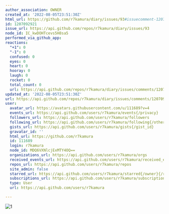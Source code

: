 ```yaml
---
author_association: OWNER
created_at: '2022-08-05T23:51:30Z'
html_url: https://github.com/r7kamura/diary/issues/93#issuecomment-1207092921
id: 1207092921
issue_url: https://api.github.com/repos/r7kamura/diary/issues/93
node_id: IC_kwDOHTcevs5H8sa5
performed_via_github_app: 
reactions:
  "+1": 0
  "-1": 0
  confused: 0
  eyes: 0
  heart: 0
  hooray: 0
  laugh: 0
  rocket: 0
  total_count: 0
  url: https://api.github.com/repos/r7kamura/diary/issues/comments/1207092921/reactions
updated_at: '2022-08-05T23:51:30Z'
url: https://api.github.com/repos/r7kamura/diary/issues/comments/1207092921
user:
  avatar_url: https://avatars.githubusercontent.com/u/111689?v=4
  events_url: https://api.github.com/users/r7kamura/events{/privacy}
  followers_url: https://api.github.com/users/r7kamura/followers
  following_url: https://api.github.com/users/r7kamura/following{/other_user}
  gists_url: https://api.github.com/users/r7kamura/gists{/gist_id}
  gravatar_id: ''
  html_url: https://github.com/r7kamura
  id: 111689
  login: r7kamura
  node_id: MDQ6VXNlcjExMTY4OQ==
  organizations_url: https://api.github.com/users/r7kamura/orgs
  received_events_url: https://api.github.com/users/r7kamura/received_events
  repos_url: https://api.github.com/users/r7kamura/repos
  site_admin: false
  starred_url: https://api.github.com/users/r7kamura/starred{/owner}{/repo}
  subscriptions_url: https://api.github.com/users/r7kamura/subscriptions
  type: User
  url: https://api.github.com/users/r7kamura

---
```

![1](https://user-images.githubusercontent.com/111689/183224573-7adea94a-7740-47c2-8c60-84235d3219c1.gif)
